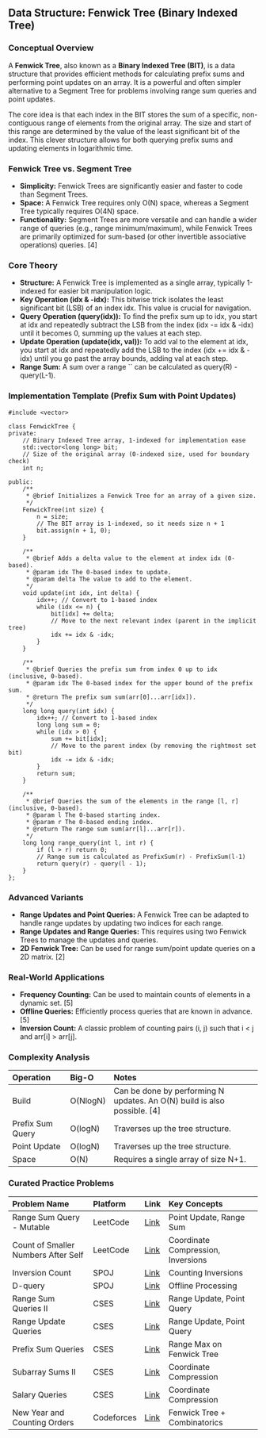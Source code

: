 
## **Data Structure: Fenwick Tree (Binary Indexed Tree)**

### **Conceptual Overview**

A **Fenwick Tree**, also known as a **Binary Indexed Tree (BIT)**, is a data structure that provides efficient methods for calculating prefix sums and performing point updates on an array. It is a powerful and often simpler alternative to a Segment Tree for problems involving range sum queries and point updates.

The core idea is that each index in the BIT stores the sum of a specific, non-contiguous range of elements from the original array. The size and start of this range are determined by the value of the least significant bit of the index. This clever structure allows for both querying prefix sums and updating elements in logarithmic time.

### **Fenwick Tree vs. Segment Tree**

* **Simplicity:** Fenwick Trees are significantly easier and faster to code than Segment Trees.  
* **Space:** A Fenwick Tree requires only O(N) space, whereas a Segment Tree typically requires O(4N) space.  
* **Functionality:** Segment Trees are more versatile and can handle a wider range of queries (e.g., range minimum/maximum), while Fenwick Trees are primarily optimized for sum-based (or other invertible associative operations) queries. \[4\]

### **Core Theory**

* **Structure:** A Fenwick Tree is implemented as a single array, typically 1-indexed for easier bit manipulation logic.  
* **Key Operation (idx & \-idx):** This bitwise trick isolates the least significant bit (LSB) of an index idx. This value is crucial for navigation.  
* **Query Operation (query(idx)):** To find the prefix sum up to idx, you start at idx and repeatedly subtract the LSB from the index (idx \-= idx & \-idx) until it becomes 0, summing up the values at each step.  
* **Update Operation (update(idx, val)):** To add val to the element at idx, you start at idx and repeatedly add the LSB to the index (idx \+= idx & \-idx) until you go past the array bounds, adding val at each step.  
* **Range Sum:** A sum over a range \`\` can be calculated as query(R) \- query(L-1).

### **Implementation Template (Prefix Sum with Point Updates)**

```#include <iostream>
#include <vector>

class FenwickTree {
private:
    // Binary Indexed Tree array, 1-indexed for implementation ease
    std::vector<long long> bit;
    // Size of the original array (0-indexed size, used for boundary check)
    int n;

public:
    /**
     * @brief Initializes a Fenwick Tree for an array of a given size.
     */
    FenwickTree(int size) {
        n = size;
        // The BIT array is 1-indexed, so it needs size n + 1
        bit.assign(n + 1, 0);
    }

    /**
     * @brief Adds a delta value to the element at index idx (0-based).
     * @param idx The 0-based index to update.
     * @param delta The value to add to the element.
     */
    void update(int idx, int delta) {
        idx++; // Convert to 1-based index
        while (idx <= n) {
            bit[idx] += delta;
            // Move to the next relevant index (parent in the implicit tree)
            idx += idx & -idx;
        }
    }

    /**
     * @brief Queries the prefix sum from index 0 up to idx (inclusive, 0-based).
     * @param idx The 0-based index for the upper bound of the prefix sum.
     * @return The prefix sum sum(arr[0]...arr[idx]).
     */
    long long query(int idx) {
        idx++; // Convert to 1-based index
        long long sum = 0;
        while (idx > 0) {
            sum += bit[idx];
            // Move to the parent index (by removing the rightmost set bit)
            idx -= idx & -idx;
        }
        return sum;
    }

    /**
     * @brief Queries the sum of the elements in the range [l, r] (inclusive, 0-based).
     * @param l The 0-based starting index.
     * @param r The 0-based ending index.
     * @return The range sum sum(arr[l]...arr[r]).
     */
    long long range_query(int l, int r) {
        if (l > r) return 0;
        // Range sum is calculated as PrefixSum(r) - PrefixSum(l-1)
        return query(r) - query(l - 1);
    }
};
```
### **Advanced Variants**

* **Range Updates and Point Queries:** A Fenwick Tree can be adapted to handle range updates by updating two indices for each range.  
* **Range Updates and Range Queries:** This requires using two Fenwick Trees to manage the updates and queries.  
* **2D Fenwick Tree:** Can be used for range sum/point update queries on a 2D matrix. \[2\]

### **Real-World Applications**

* **Frequency Counting:** Can be used to maintain counts of elements in a dynamic set. \[5\]  
* **Offline Queries:** Efficiently process queries that are known in advance. \[5\]  
* **Inversion Count:** A classic problem of counting pairs (i, j) such that i \< j and arr\[i\] \> arr\[j\].

### **Complexity Analysis**

| Operation | Big-O | Notes |
| :---- | :---- | :---- |
| Build | O(NlogN) | Can be done by performing N updates. An O(N) build is also possible. \[4\] |
| Prefix Sum Query | O(logN) | Traverses up the tree structure. |
| Point Update | O(logN) | Traverses up the tree structure. |
| Space | O(N) | Requires a single array of size N+1. |

### **Curated Practice Problems**

| Problem Name | Platform | Link | Key Concepts |
| :---- | :---- | :---- | :---- |
| Range Sum Query \- Mutable | LeetCode | [Link](https://leetcode.com/problems/range-sum-query-mutable/) | Point Update, Range Sum |
| Count of Smaller Numbers After Self | LeetCode | [Link](https://leetcode.com/problems/count-of-smaller-numbers-after-self/) | Coordinate Compression, Inversions |
| Inversion Count | SPOJ | [Link](https://www.spoj.com/problems/INVCNT/) | Counting Inversions |
| D-query | SPOJ | [Link](https://www.spoj.com/problems/DQUERY/) | Offline Processing |
| Range Sum Queries II | CSES | [Link](https://cses.fi/problemset/task/1650) | Range Update, Point Query |
| Range Update Queries | CSES | [Link](https://cses.fi/problemset/task/1651) | Range Update, Point Query |
| Prefix Sum Queries | CSES | [Link](https://cses.fi/problemset/task/2166) | Range Max on Fenwick Tree |
| Subarray Sums II | CSES | [Link](https://cses.fi/problemset/task/1661) | Coordinate Compression |
| Salary Queries | CSES | [Link](https://cses.fi/problemset/task/1144) | Coordinate Compression |
| New Year and Counting Orders | Codeforces | [Link](https://codeforces.com/problemset/problem/493/D) | Fenwick Tree \+ Combinatorics |
